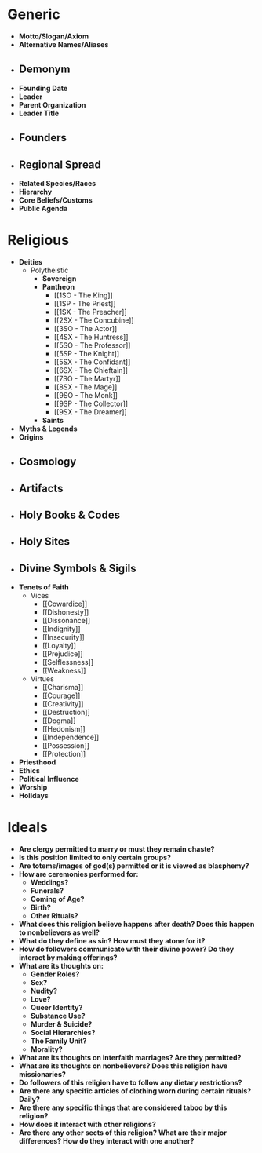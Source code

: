 # Generic
- **Motto/Slogan/Axiom**
- **Alternative Names/Aliases**
- **Demonym**
	- 
- **Founding Date**
- **Leader**
- **Parent Organization**
- **Leader Title**
- **Founders**
	- 
- **Regional Spread**
	- 
- **Related Species/Races**
- **Hierarchy**
- **Core Beliefs/Customs**
- **Public Agenda**
# Religious
- **Deities**
	- Polytheistic
		- **Sovereign**
		- **Pantheon**
			- [[1SO - The King]]
			- [[1SP - The Priest]]
			- [[1SX - The Preacher]]
			- [[2SX - The Concubine]]
			- [[3SO - The Actor]]
			- [[4SX - The Huntress]]
			- [[5SO - The Professor]]
			- [[5SP - The Knight]]
			- [[5SX - The Confidant]]
			- [[6SX - The Chieftain]]
			- [[7SO - The Martyr]]
			- [[8SX - The Mage]]
			- [[9SO - The Monk]]
			- [[9SP - The Collector]]
			- [[9SX - The Dreamer]]
		- **Saints**
- **Myths & Legends**
- **Origins**
- **Cosmology**
	- 
- **Artifacts**
	- 
- **Holy Books & Codes**
	- 
- **Holy Sites**
	- 
- **Divine Symbols & Sigils**
	- 
- **Tenets of Faith**
	- Vices
		- [[Cowardice]]
		- [[Dishonesty]]
		- [[Dissonance]]
		- [[Indignity]]
		- [[Insecurity]]
		- [[Loyalty]]
		- [[Prejudice]]
		- [[Selflessness]]
		- [[Weakness]]
	- Virtues
		- [[Charisma]]
		- [[Courage]]
		- [[Creativity]]
		- [[Destruction]]
		- [[Dogma]]
		- [[Hedonism]]
		- [[Independence]]
		- [[Possession]]
		- [[Protection]]
- **Priesthood**
- **Ethics**
- **Political Influence**
- **Worship**
- **Holidays**

# Ideals

- **Are clergy permitted to marry or must they remain chaste?**
- **Is this position limited to only certain groups?**
- **Are totems/images of god(s) permitted or it is viewed as blasphemy?**
- **How are ceremonies performed for:**
	- **Weddings?**
	- **Funerals?**
	- **Coming of Age?**
	- **Birth?**
	- **Other Rituals?**
- **What does this religion believe happens after death? Does this happen to nonbelievers as well?**
- **What do they define as sin? How must they atone for it?**
- **How do followers communicate with their divine power? Do they interact by making offerings?**
- **What are its thoughts on:**
	- **Gender Roles?**
	- **Sex?**
	- **Nudity?**
	- **Love?**
	- **Queer Identity?**
	- **Substance Use?**
	- **Murder & Suicide?**
	- **Social Hierarchies?**
	- **The Family Unit?**
	- **Morality?**
- **What are its thoughts on interfaith marriages? Are they permitted?**
- **What are its thoughts on nonbelievers? Does this religion have missionaries?**
- **Do followers of this religion have to follow any dietary restrictions?**
- **Are there any specific articles of clothing worn during certain rituals? Daily?**
- **Are there any specific things that are considered taboo by this religion?**
- **How does it interact with other religions?**
- **Are there any other sects of this religion? What are their major differences? How do they interact with one another?**